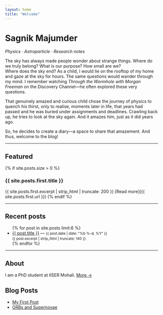 ```yaml
---
layout: home
title: "Welcome"
---
```


# Sagnik Majumder
_Physics · Astroparticle · Research notes_

The sky has always made people wonder about strange things. Where do we truly belong? What is our purpose? How small are we?  
Where does the sky end? As a child, I would lie on the rooftop of my home and gaze at the sky for hours. The same questions would wander through my mind. I remember watching *Through the Wormhole with Morgan Freeman* on the Discovery Channel—he often explored these very questions.  

That genuinely amazed and curious child chose the journey of physics to quench his thirst, only to realise, moments later in life, that years had passed and he was buried under assignments and deadlines. Crawling back up, he tries to look at the sky again. And it amazes him, just as it did years ago.  

So, he decides to create a diary—a space to share that amazement. And thus, welcome to the blog!

---

## Featured
{% if site.posts.size > 0 %}
### {{ site.posts.first.title }}
{{ site.posts.first.excerpt | strip_html | truncate: 200 }}
[Read more]({{ site.posts.first.url }})
{% endif %}

---

## Recent posts
<ul>
  {% for post in site.posts limit:6 %}
  <li>
    <a href="{{ post.url }}">{{ post.title }}</a> — <small>{{ post.date | date: "%b %-d, %Y" }}</small><br>
    <small>{{ post.excerpt | strip_html | truncate: 140 }}</small>
  </li>
  {% endfor %}
</ul>

---

## About
I am a PhD student at IISER Mohali. [More →](/about)



## Blog Posts

- [My First Post](blog1.md)
- [GRBs and Supernovae](grb-supernova.md)

